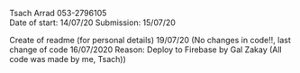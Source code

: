 Tsach Arrad 053-2796105  
Date of start: 14/07/20 Submission: 15/07/20

Create of readme (for personal details) 19/07/20 (No changes in code!!, last change of code 16/07/2020 Reason: Deploy to Firebase by Gal Zakay (All code was made by me, Tsach))
